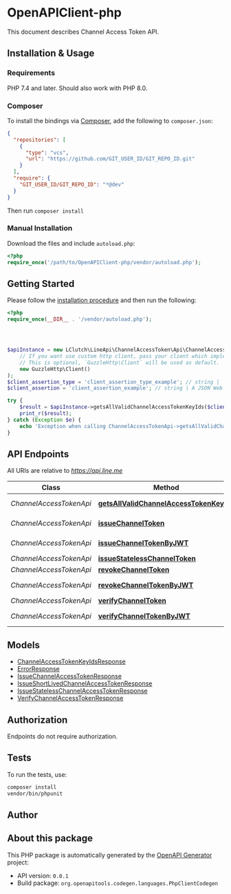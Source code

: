 # OpenAPIClient-php

This document describes Channel Access Token API.


## Installation & Usage

### Requirements

PHP 7.4 and later.
Should also work with PHP 8.0.

### Composer

To install the bindings via [Composer](https://getcomposer.org/), add the following to `composer.json`:

```json
{
  "repositories": [
    {
      "type": "vcs",
      "url": "https://github.com/GIT_USER_ID/GIT_REPO_ID.git"
    }
  ],
  "require": {
    "GIT_USER_ID/GIT_REPO_ID": "*@dev"
  }
}
```

Then run `composer install`

### Manual Installation

Download the files and include `autoload.php`:

```php
<?php
require_once('/path/to/OpenAPIClient-php/vendor/autoload.php');
```

## Getting Started

Please follow the [installation procedure](#installation--usage) and then run the following:

```php
<?php
require_once(__DIR__ . '/vendor/autoload.php');




$apiInstance = new LClutch\LineApi\ChannelAccessToken\Api\ChannelAccessTokenApi(
    // If you want use custom http client, pass your client which implements `GuzzleHttp\ClientInterface`.
    // This is optional, `GuzzleHttp\Client` will be used as default.
    new GuzzleHttp\Client()
);
$client_assertion_type = 'client_assertion_type_example'; // string | `urn:ietf:params:oauth:client-assertion-type:jwt-bearer`
$client_assertion = 'client_assertion_example'; // string | A JSON Web Token (JWT) (opens new window)the client needs to create and sign with the private key.

try {
    $result = $apiInstance->getsAllValidChannelAccessTokenKeyIds($client_assertion_type, $client_assertion);
    print_r($result);
} catch (Exception $e) {
    echo 'Exception when calling ChannelAccessTokenApi->getsAllValidChannelAccessTokenKeyIds: ', $e->getMessage(), PHP_EOL;
}

```

## API Endpoints

All URIs are relative to *https://api.line.me*

Class | Method | HTTP request | Description
------------ | ------------- | ------------- | -------------
*ChannelAccessTokenApi* | [**getsAllValidChannelAccessTokenKeyIds**](docs/Api/ChannelAccessTokenApi.md#getsallvalidchannelaccesstokenkeyids) | **GET** /oauth2/v2.1/tokens/kid | 
*ChannelAccessTokenApi* | [**issueChannelToken**](docs/Api/ChannelAccessTokenApi.md#issuechanneltoken) | **POST** /v2/oauth/accessToken | 
*ChannelAccessTokenApi* | [**issueChannelTokenByJWT**](docs/Api/ChannelAccessTokenApi.md#issuechanneltokenbyjwt) | **POST** /oauth2/v2.1/token | 
*ChannelAccessTokenApi* | [**issueStatelessChannelToken**](docs/Api/ChannelAccessTokenApi.md#issuestatelesschanneltoken) | **POST** /oauth2/v3/token | 
*ChannelAccessTokenApi* | [**revokeChannelToken**](docs/Api/ChannelAccessTokenApi.md#revokechanneltoken) | **POST** /v2/oauth/revoke | 
*ChannelAccessTokenApi* | [**revokeChannelTokenByJWT**](docs/Api/ChannelAccessTokenApi.md#revokechanneltokenbyjwt) | **POST** /oauth2/v2.1/revoke | 
*ChannelAccessTokenApi* | [**verifyChannelToken**](docs/Api/ChannelAccessTokenApi.md#verifychanneltoken) | **POST** /v2/oauth/verify | 
*ChannelAccessTokenApi* | [**verifyChannelTokenByJWT**](docs/Api/ChannelAccessTokenApi.md#verifychanneltokenbyjwt) | **GET** /oauth2/v2.1/verify | 

## Models

- [ChannelAccessTokenKeyIdsResponse](docs/Model/ChannelAccessTokenKeyIdsResponse.md)
- [ErrorResponse](docs/Model/ErrorResponse.md)
- [IssueChannelAccessTokenResponse](docs/Model/IssueChannelAccessTokenResponse.md)
- [IssueShortLivedChannelAccessTokenResponse](docs/Model/IssueShortLivedChannelAccessTokenResponse.md)
- [IssueStatelessChannelAccessTokenResponse](docs/Model/IssueStatelessChannelAccessTokenResponse.md)
- [VerifyChannelAccessTokenResponse](docs/Model/VerifyChannelAccessTokenResponse.md)

## Authorization
Endpoints do not require authorization.

## Tests

To run the tests, use:

```bash
composer install
vendor/bin/phpunit
```

## Author



## About this package

This PHP package is automatically generated by the [OpenAPI Generator](https://openapi-generator.tech) project:

- API version: `0.0.1`
- Build package: `org.openapitools.codegen.languages.PhpClientCodegen`
